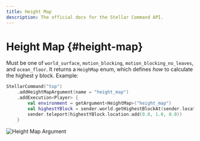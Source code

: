 ```yaml
---
title: Height Map
description: The official docs for the Stellar Command API.
---
```


# Height Map {#height-map}

Must be one of `world_surface`, `motion_blocking`, `motion_blocking_no_leaves`, and `ocean_floor`. It returns a `HeighMap` enum, which defines _how_ to calculate the highest y block. Example:

```Kotlin
StellarCommand("top")
    .addHeightMapArgument(name = "height_map")
    .addExecution<Player> {
        val environment = getArgument<HeightMap>("height_map")
        val highestYBlock = sender.world.getHighestBlockAt(sender.location, environment)
        sender.teleport(highestYBlock.location.add(0.0, 1.0, 0.0))
    }
```

![Height Map Argument](https://cdn.lutto.dev/stellar/gifs/world/height_map.gif)